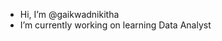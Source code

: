 - Hi, I’m @gaikwadnikitha
- I’m currently working on learning Data Analyst 
  

 
<!---
gaikwadnikitha/gaikwadnikitha is a ✨ special ✨ repository because its `README.md` (this file) appears on your GitHub profile.
You can click the Preview link to take a look at your changes.
--->
